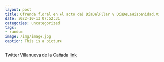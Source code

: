 ```yaml
---
layout: post
title: Ofrenda floral en el acto del DíaDelPilar y DíaDeLaHispanidad.VillanuevaDeLaCañada 12DeOctubre httpst.co6Smq8p9vrN
date: 2022-10-13 07:52:31
categories: uncategorized
tags:
- random
image: /img/image.jpg
caption: This is a picture
---
```

Twitter Villanueva de la Cañada [link](https://twitter.com/AytoVDLCanada/status/1580184927521607681)

